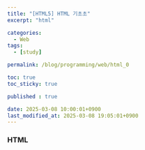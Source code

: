 ```yaml
---
title: "[HTML5] HTML 기초초"
excerpt: "html"

categories:
  - Web
tags:
  - [study]

permalink: /blog/programming/web/html_0

toc: true
toc_sticky: true

published : true

date: 2025-03-08 10:00:01+0900
last_modified_at: 2025-03-08 19:05:01+0900
---
```


### HTML
